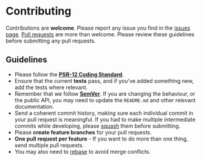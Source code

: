 # Contributing

Contributions are **welcome**. Please report any issue you find in the [issues page](https://github.com/AndikanGabriel/coindesk/issues). [Pull requests](https://github.com/AndikanGabriel/coindesk/pulls) are more than welcome. Please review these guidelines before submitting any pull requests.

## Guidelines

* Please follow the **[PSR-12 Coding Standard](https://github.com/php-fig/fig-standards/blob/master/accepted/PSR-12-extended-coding-style-guide.md)**.
* Ensure that the current **tests** pass, and if you've added something new, add the tests where relevant.
* Remember that we follow **[SemVer](http://semver.org)**. If you are changing the behaviour, or the public API, you may need to update the `README.md` and other relevant documentation.
* Send a coherent commit history, making sure each individual commit in your pull request is meaningful. If you had to make multiple intermediate commits while developing, please [squash](http://git-scm.com/book/en/Git-Tools-Rewriting-History) them before submitting.
* Please **create feature branches** for your pull requests.
* **One pull request per feature** - If you want to do more than one thing, send multiple pull requests.
* You may also need to [rebase](http://git-scm.com/book/en/Git-Branching-Rebasing) to avoid merge conflicts.
